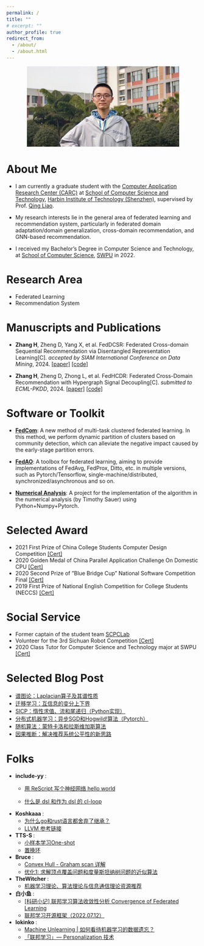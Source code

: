 ```yaml
---
permalink: /
title: ""
# excerpt: ""
author_profile: true
redirect_from: 
  - /about/
  - /about.html
---
```


<p align="center">
  <img src="images/myphoto.png" alt="Photo" style="width: 400px;"/> 
</p>

# About Me

* I am currently a graduate student with the [Computer Application Research Center (CARC)](http://carc.hitsz.edu.cn/index.htm) at [School of Computer Science and Technology](http://cs.hitsz.edu.cn/index.htm), [Harbin Institute of Technology (Shenzhen)](https://www.hitsz.edu.cn/index.html), supervised by Prof. [Qing Liao](http://liaoqing.hitsz.edu.cn/).

* My research interests lie in the general area of federated learning and recommendation system, particularly in federated domain adaptation/domain generalization, cross-domain recommendation, and GNN-based recommendation. 

*  I  received my Bachelor’s Degree in Computer Science and Technology, at [School of Computer Science](https://www.swpu.edu.cn/scs/), [SWPU](https://www.swpu.edu.cn/) in 2022.

# Research Area

* Federated Learning
* Recommendation System

# Manuscripts and Publications

* <b>Zhang H</b>, Zheng D, Yang X, et al. FedDCSR: Federated Cross-domain Sequential Recommendation via Disentangled Representation Learning[C]. <i>accepted by SIAM International Conference on Data Mining</i>, 2024. [[paper]](https://arxiv.org/pdf/2309.08420.pdf) [[code]](https://github.com/orion-orion/FedDCSR)

* <b>Zhang H</b>, Zheng D, Zhong L, et al. FedHCDR: Federated Cross-Domain Recommendation with Hypergraph Signal Decoupling[C]. <i>submitted to ECML-PKDD</i>, 2024. [[paper]](https://arxiv.org/pdf/2403.02630.pdf) [[code]](https://github.com/orion-orion/FedHCDR)

# Software or Toolkit

* <b>[FedCom](https://github.com/orion-orion/FedCom)</b>: A new method of multi-task clustered federated learning. In this method, we perform dynamic partition of clusters based on community detection, which can alleviate the negative impact caused by the early-stage partition errors.

* <b>[FedAO](https://github.com/orion-orion/FedAO)</b>: A toolbox for federated learning, aiming to provide implementations of FedAvg, FedProx, Ditto, etc. in multiple versions, such as Pytorch/Tensorflow, single-machine/distributed, synchronized/asynchronous and so on.

* <b>[Numerical Analysis](https://github.com/orion-orion/NumericalAnalysis-Python.git)</b>: A project for the implementation of the algorithm in the numerical analysis (by Timothy Sauer) using Python+Numpy+Pytorch.

# Selected Award
* 2021 First Prize of China College Students Computer Design Competition [[Cert]](../images/CCSCDC_Cert.jpg)
* 2020 Golden Medal of China Parallel Application Challenge On Domestic CPU [[Cert]](../files/CPC_Cert.pdf)
* 2020 Second Prize of ”Blue Bridge Cup” National Software Competition Final [[Cert]](../images/BB_Cup_Cert.jpg)
* 2019 First Prize of National English Competition for College Students (NECCS) [[Cert]](../images/NECCS_Cert.jpg)

# Social Service
* Former captain of the student team [SCPCLab](https://github.com/SCPCLab)
* Volunteer for the 3rd Sichuan Robot Competition [[Cert]](../images/Volunteer_Cert.jpg)
* 2020 Class Tutor for Computer Science and Technology major at SWPU [[Cert]](../images/Class_Tutor_Cert.jpg)

# Selected Blog Post

* [谱图论：Laplacian算子及其谱性质](https://www.cnblogs.com/orion-orion/p/17773750.html)
* [迁移学习：互信息的变分上下界](https://www.cnblogs.com/orion-orion/p/17773750.html)
* [SICP：惰性求值、流和尾递归（Python实现）](https://www.cnblogs.com/orion-orion/p/17773750.html)
* [分布式机器学习：异步SGD和Hogwild!算法（Pytorch）](https://www.cnblogs.com/orion-orion/p/17118029.html)
* [随机算法：蒙特卡洛和拉斯维加斯算法](https://www.cnblogs.com/orion-orion/p/13492617.html)
* [因果推断：解决推荐系统公平性的新思路](https://www.cnblogs.com/orion-orion/p/15378912.html)


# Folks
* <b> include-yy </b>: 
  - [用 ReScript 写个神经网络 hello world](https://egh0bww1.com/posts/2022-11-27-rescript-neural-network-helloworld/)
  
  - [什么是 dsl 和作为 dsl 的 cl-loop](https://egh0bww1.com/posts/2021-06-11-6-dsl-cl-loop/)
* <b> Koshkaaa </b>: 
  - [为什么go和rust语言都舍弃了继承？](https://www.cnblogs.com/RioTian/p/17903460.html)
  - [LLVM 参考链接](https://www.cnblogs.com/RioTian/p/17802856.html)
* <b> TTS-S </b>: 
  - [小样本学习One-shot](https://www.cnblogs.com/TTS-TTS/p/17979772)
  - [置换环](https://www.cnblogs.com/TTS-TTS/p/17047104.html)
* <b> Bruce </b>: 
  - [Convex Hull - Graham scan 详解](https://zhuanlan.zhihu.com/p/624820730)
  - [优化1: 求解顶点覆盖问题和度量斯坦纳树问题的近似算法](https://zhuanlan.zhihu.com/p/481626372)
* <b> TheWitcher </b>: 
  - [机器学习理论、算法理论与信息通信理论资源推荐](https://zhuanlan.zhihu.com/p/660092984)
* <b> 白小鱼 </b>: 
  - [[科研小记] 联邦学习算法收敛性分析 Convergence of Federated Learning](https://zhuanlan.zhihu.com/p/640517716)
  - [联邦学习开源框架（2022.07.12）](https://zhuanlan.zhihu.com/p/508923611)
* <b> lokinko </b>: 
  - [Machine Unlearning \| 如何看待机器学习的数据遗忘？](https://zhuanlan.zhihu.com/p/584322307)
  - [「联邦学习」— Personalization 技术](https://zhuanlan.zhihu.com/p/354527722)
